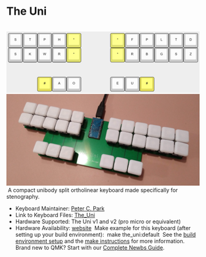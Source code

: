 # The Uni

​
![The Uni](https://raw.githubusercontent.com/petercpark/The_Uni/main/Pics/layout.png)
![The Uni Closeup](https://github.com/petercpark/The_Uni/blob/main/Pics/close-up-uni.jpg?raw=true)
​
A compact unibody split ortholinear keyboard made specifically for stenography.
​

-   Keyboard Maintainer: [Peter C. Park](https://github.com/petercpark)
-   Link to Keyboard Files: [The_Uni](https://github.com/petercpark/The_Uni)
-   Hardware Supported: The Uni v1 and v2 (pro micro or equivalent)
-   Hardware Availability: [website](https://www.stenokeyboards.com)
    ​
    Make example for this keyboard (after setting up your build environment):
    ​
    make the_uni:default
    ​
    See the [build environment setup](https://docs.qmk.fm/#/getting_started_build_tools) and the [make instructions](https://docs.qmk.fm/#/getting_started_make_guide) for more information. Brand new to QMK? Start with our [Complete Newbs Guide](https://docs.qmk.fm/#/newbs).
